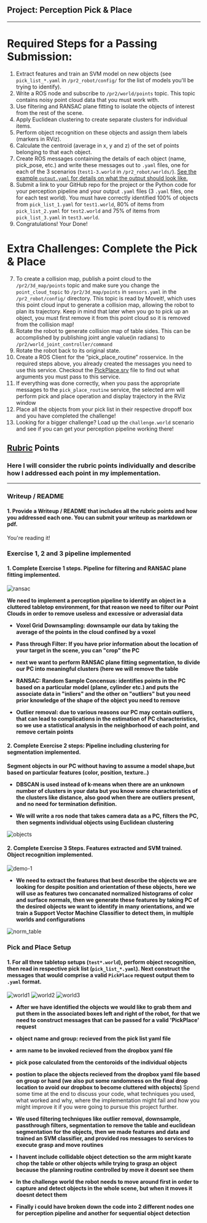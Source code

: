 ## Project: Perception Pick & Place

---


# Required Steps for a Passing Submission:
1. Extract features and train an SVM model on new objects (see `pick_list_*.yaml` in `/pr2_robot/config/` for the list of models you'll be trying to identify). 
2. Write a ROS node and subscribe to `/pr2/world/points` topic. This topic contains noisy point cloud data that you must work with.
3. Use filtering and RANSAC plane fitting to isolate the objects of interest from the rest of the scene.
4. Apply Euclidean clustering to create separate clusters for individual items.
5. Perform object recognition on these objects and assign them labels (markers in RViz).
6. Calculate the centroid (average in x, y and z) of the set of points belonging to that each object.
7. Create ROS messages containing the details of each object (name, pick_pose, etc.) and write these messages out to `.yaml` files, one for each of the 3 scenarios (`test1-3.world` in `/pr2_robot/worlds/`).  [See the example `output.yaml` for details on what the output should look like.](https://github.com/udacity/RoboND-Perception-Project/blob/master/pr2_robot/config/output.yaml)  
8. Submit a link to your GitHub repo for the project or the Python code for your perception pipeline and your output `.yaml` files (3 `.yaml` files, one for each test world).  You must have correctly identified 100% of objects from `pick_list_1.yaml` for `test1.world`, 80% of items from `pick_list_2.yaml` for `test2.world` and 75% of items from `pick_list_3.yaml` in `test3.world`.
9. Congratulations!  Your Done!

# Extra Challenges: Complete the Pick & Place
7. To create a collision map, publish a point cloud to the `/pr2/3d_map/points` topic and make sure you change the `point_cloud_topic` to `/pr2/3d_map/points` in `sensors.yaml` in the `/pr2_robot/config/` directory. This topic is read by Moveit!, which uses this point cloud input to generate a collision map, allowing the robot to plan its trajectory.  Keep in mind that later when you go to pick up an object, you must first remove it from this point cloud so it is removed from the collision map!
8. Rotate the robot to generate collision map of table sides. This can be accomplished by publishing joint angle value(in radians) to `/pr2/world_joint_controller/command`
9. Rotate the robot back to its original state.
10. Create a ROS Client for the “pick_place_routine” rosservice.  In the required steps above, you already created the messages you need to use this service. Checkout the [PickPlace.srv](https://github.com/udacity/RoboND-Perception-Project/tree/master/pr2_robot/srv) file to find out what arguments you must pass to this service.
11. If everything was done correctly, when you pass the appropriate messages to the `pick_place_routine` service, the selected arm will perform pick and place operation and display trajectory in the RViz window
12. Place all the objects from your pick list in their respective dropoff box and you have completed the challenge!
13. Looking for a bigger challenge?  Load up the `challenge.world` scenario and see if you can get your perception pipeline working there!

## [Rubric](https://review.udacity.com/#!/rubrics/1067/view) Points
### Here I will consider the rubric points individually and describe how I addressed each point in my implementation.  

---
### Writeup / README

#### 1. Provide a Writeup / README that includes all the rubric points and how you addressed each one.  You can submit your writeup as markdown or pdf.  

You're reading it!

### Exercise 1, 2 and 3 pipeline implemented
#### 1. Complete Exercise 1 steps. Pipeline for filtering and RANSAC plane fitting implemented.
![ransac](http://i64.tinypic.com/2vtv21h.jpg)

**We need to implement a perception pipeline to identify an object in a cluttered tabletop environment, for that reason we need to filter our Point Clouds in order to remove useless and excessive or adverasial data**

* **Voxel Grid Downsampling: downsample our data by taking the average of the points in the cloud confined by a voxel**

* **Pass through Filter: If you have prior information about the location of your target in the scene, you can "crop" the PC**

* **next we want to perform RANSAC plane fitting segmentation, to divide our PC into meaningful clusters (here we will remove the table**


* **RANSAC: Random Sample Concensus: identifies points in the PC based on a particular model (plane, cylinder etc.) and puts the associate data in "inliers" and the other on "outliers" but you need prior knowledge of the shape of the object you need to remove**

* **Outlier removal: due to various reasons our PC may contain outliers, that can lead to complications in the estimation of PC characteristics, so we use a statistical analysis in the neighborhood of each point, and remove certain points**

#### 2. Complete Exercise 2 steps: Pipeline including clustering for segmentation implemented.  
**Segment objects in our PC without having to assume a model shape,but based on particular features (color, position, texture..)**

* **DBSCAN is used instead of k-means when there are an unknown number of clusters in your data but you know some characteristics of the clusters like distance, also good when there are outliers present, and no need for termination definition.**

* **We will write a ros node that takes camera data as a PC, filters the PC, then segments individual objects using Euclidean clustering**

![objects](http://i66.tinypic.com/dnc95e.png)

#### 2. Complete Exercise 3 Steps.  Features extracted and SVM trained.  Object recognition implemented.

![demo-1](https://user-images.githubusercontent.com/20687560/28748231-46b5b912-7467-11e7-8778-3095172b7b19.png)


* **We need to extract the features that best describe the objects we are looking for despite position and orientation of these objects, here we will use as features two concanated normalized histograms of color and surface normals, then we generate these features by taking PC of the desired objects we want to identify in many orientations, and we train a Support Vector Machine Classifier to detect them, in multiple worlds and configurations**

![norm_table](http://i65.tinypic.com/2nkta2o.png)

### Pick and Place Setup

#### 1. For all three tabletop setups (`test*.world`), perform object recognition, then read in respective pick list (`pick_list_*.yaml`). Next construct the messages that would comprise a valid `PickPlace` request output them to `.yaml` format.

![world1](http://i65.tinypic.com/zx3cqq.png)
![world2](http://i67.tinypic.com/4rduoj.png)
![world3](http://i64.tinypic.com/dxntc3.png)

* **After we have identified the objects we would like to grab them and put them in the associated boxes left and right of the robot, for that we need to construct messages that can be passed for a valid 'PickPlace' request**

* **object name and group: recieved from the pick list yaml file**
* **arm name to be invoked recieved from the dropbox yaml file**
* **pick pose calculated from the centoroids of the individual objects**
* **postion to place the objects recieved from the dropbox yaml file based on group or hand (we also put some randomness on the final drop location to avoid our dropbox to become cluttered with objects)**
Spend some time at the end to discuss your code, what techniques you used, what worked and why, where the implementation might fail and how you might improve it if you were going to pursue this project further.  

* **We used filtering techniques like outlier removal, downsample, passthrough filters, segmentation to remove the table and euclidean segmentation for the objects, then we made features and data and trained an SVM classifier, and provided ros messages to services to execute grasp and move routines**

* **I havent include collidable object detection so the arm might karate chop the table or other objects while trying to grasp an object because the planning routine controlled by move it doesnt see them**
* **In the challenge world the robot needs to move around first in order to capture and detect objects in the whole scene, but when it moves it doesnt detect them**
* **Finally i could have broken down the code into 2 different nodes one for perception pipeline and another for sequential object detection**
